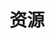 <!--
 * @Author: your name
 * @Date: 2021-07-07 17:21:16
 * @LastEditTime: 2021-07-07 17:21:17
 * @LastEditors: Please set LastEditors
 * @Description: In User Settings Edit
 * @FilePath: \Introduction-to-Algorithms\res\README.md
-->
# 资源